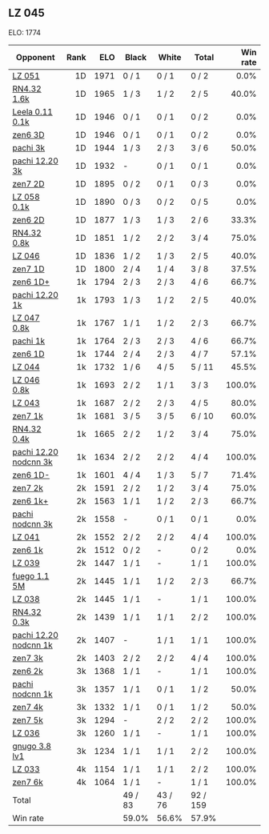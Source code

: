 ## LZ 045 ##

ELO: 1774

Opponent | Rank | ELO | Black | White | Total | Win rate
---------|-----:|----:|-------|-------|-------|-------:
[LZ 051](LZ%20051.md) | 1D | 1971 | 0 / 1 | 0 / 1 | 0 / 2 | 0.0%
[RN4.32 1.6k](RN4.32%201.6k.md) | 1D | 1965 | 1 / 3 | 1 / 2 | 2 / 5 | 40.0%
[Leela 0.11 0.1k](Leela%200.11%200.1k.md) | 1D | 1946 | 0 / 1 | 0 / 1 | 0 / 2 | 0.0%
[zen6 3D](zen6%203D.md) | 1D | 1946 | 0 / 1 | 0 / 1 | 0 / 2 | 0.0%
[pachi 3k](pachi%203k.md) | 1D | 1944 | 1 / 3 | 2 / 3 | 3 / 6 | 50.0%
[pachi 12.20 3k](pachi%2012.20%203k.md) | 1D | 1932 | - | 0 / 1 | 0 / 1 | 0.0%
[zen7 2D](zen7%202D.md) | 1D | 1895 | 0 / 2 | 0 / 1 | 0 / 3 | 0.0%
[LZ 058 0.1k](LZ%20058%200.1k.md) | 1D | 1890 | 0 / 3 | 0 / 2 | 0 / 5 | 0.0%
[zen6 2D](zen6%202D.md) | 1D | 1877 | 1 / 3 | 1 / 3 | 2 / 6 | 33.3%
[RN4.32 0.8k](RN4.32%200.8k.md) | 1D | 1851 | 1 / 2 | 2 / 2 | 3 / 4 | 75.0%
[LZ 046](LZ%20046.md) | 1D | 1836 | 1 / 2 | 1 / 3 | 2 / 5 | 40.0%
[zen7 1D](zen7%201D.md) | 1D | 1800 | 2 / 4 | 1 / 4 | 3 / 8 | 37.5%
[zen6 1D+](zen6%201D+.md) | 1k | 1794 | 2 / 3 | 2 / 3 | 4 / 6 | 66.7%
[pachi 12.20 1k](pachi%2012.20%201k.md) | 1k | 1793 | 1 / 3 | 1 / 2 | 2 / 5 | 40.0%
[LZ 047 0.8k](LZ%20047%200.8k.md) | 1k | 1767 | 1 / 1 | 1 / 2 | 2 / 3 | 66.7%
[pachi 1k](pachi%201k.md) | 1k | 1764 | 2 / 3 | 2 / 3 | 4 / 6 | 66.7%
[zen6 1D](zen6%201D.md) | 1k | 1744 | 2 / 4 | 2 / 3 | 4 / 7 | 57.1%
[LZ 044](LZ%20044.md) | 1k | 1732 | 1 / 6 | 4 / 5 | 5 / 11 | 45.5%
[LZ 046 0.8k](LZ%20046%200.8k.md) | 1k | 1693 | 2 / 2 | 1 / 1 | 3 / 3 | 100.0%
[LZ 043](LZ%20043.md) | 1k | 1687 | 2 / 2 | 2 / 3 | 4 / 5 | 80.0%
[zen7 1k](zen7%201k.md) | 1k | 1681 | 3 / 5 | 3 / 5 | 6 / 10 | 60.0%
[RN4.32 0.4k](RN4.32%200.4k.md) | 1k | 1665 | 2 / 2 | 1 / 2 | 3 / 4 | 75.0%
[pachi 12.20 nodcnn 3k](pachi%2012.20%20nodcnn%203k.md) | 1k | 1634 | 2 / 2 | 2 / 2 | 4 / 4 | 100.0%
[zen6 1D-](zen6%201D-.md) | 1k | 1601 | 4 / 4 | 1 / 3 | 5 / 7 | 71.4%
[zen7 2k](zen7%202k.md) | 2k | 1591 | 2 / 2 | 1 / 2 | 3 / 4 | 75.0%
[zen6 1k+](zen6%201k+.md) | 2k | 1563 | 1 / 1 | 1 / 2 | 2 / 3 | 66.7%
[pachi nodcnn 3k](pachi%20nodcnn%203k.md) | 2k | 1558 | - | 0 / 1 | 0 / 1 | 0.0%
[LZ 041](LZ%20041.md) | 2k | 1552 | 2 / 2 | 2 / 2 | 4 / 4 | 100.0%
[zen6 1k](zen6%201k.md) | 2k | 1512 | 0 / 2 | - | 0 / 2 | 0.0%
[LZ 039](LZ%20039.md) | 2k | 1447 | 1 / 1 | - | 1 / 1 | 100.0%
[fuego 1.1 5M](fuego%201.1%205M.md) | 2k | 1445 | 1 / 1 | 1 / 2 | 2 / 3 | 66.7%
[LZ 038](LZ%20038.md) | 2k | 1445 | 1 / 1 | - | 1 / 1 | 100.0%
[RN4.32 0.3k](RN4.32%200.3k.md) | 2k | 1439 | 1 / 1 | 1 / 1 | 2 / 2 | 100.0%
[pachi 12.20 nodcnn 1k](pachi%2012.20%20nodcnn%201k.md) | 2k | 1407 | - | 1 / 1 | 1 / 1 | 100.0%
[zen7 3k](zen7%203k.md) | 2k | 1403 | 2 / 2 | 2 / 2 | 4 / 4 | 100.0%
[zen6 2k](zen6%202k.md) | 3k | 1368 | 1 / 1 | - | 1 / 1 | 100.0%
[pachi nodcnn 1k](pachi%20nodcnn%201k.md) | 3k | 1357 | 1 / 1 | 0 / 1 | 1 / 2 | 50.0%
[zen7 4k](zen7%204k.md) | 3k | 1332 | 1 / 1 | 0 / 1 | 1 / 2 | 50.0%
[zen7 5k](zen7%205k.md) | 3k | 1294 | - | 2 / 2 | 2 / 2 | 100.0%
[LZ 036](LZ%20036.md) | 3k | 1260 | 1 / 1 | - | 1 / 1 | 100.0%
[gnugo 3.8 lv1](gnugo%203.8%20lv1.md) | 3k | 1234 | 1 / 1 | 1 / 1 | 2 / 2 | 100.0%
[LZ 033](LZ%20033.md) | 4k | 1154 | 1 / 1 | 1 / 1 | 2 / 2 | 100.0%
[zen7 6k](zen7%206k.md) | 4k | 1064 | 1 / 1 | - | 1 / 1 | 100.0%
Total | | | 49 / 83 | 43 / 76 | 92 / 159 | 
Win rate| | | 59.0% | 56.6% | 57.9% | 
